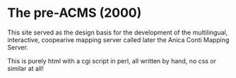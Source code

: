 The pre-ACMS (2000)
===================

This site served as the design basis for the development of the 
multilingual, interactive, coopearive mapping server called later
the Anica Conti Mapping Server.

This is purely html with a cgi script in perl, all written by hand,
no css or similar at all!
